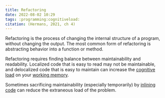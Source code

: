 ```yaml
---
title: Refactoring
date: 2022-08-02 10:29
tags: :programming:cognitiveload:
citation: (Hermans, 2021, ch 4)
---
```


Refactoring is the process of changing the internal structure of a program, without changing the output. The most common form of refactoring is abstracting behavior into a function or method.

Refactoring requires finding balance between maintainability and readability. Localized code that is easy to read may not be maintainable, and delocalized code that is easy to maintain can increase the [cognitive load](202208021005.md) on your [working memory](202207271037.md). 

Sometimes sacrificing maintainability (especially temporarily) by [inlining code](202208021039.md) can reduce the extraneous load of the problem.
